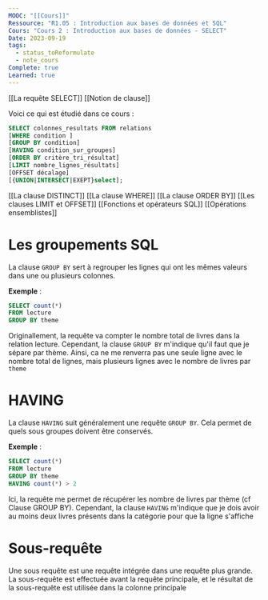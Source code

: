 ```yaml
---
MOOC: "[[Cours]]"
Ressource: "R1.05 : Introduction aux bases de données et SQL"
Cours: "Cours 2 : Introduction aux bases de données - SELECT"
Date: 2023-09-19
tags:
  - status_toReformulate
  - note_cours
Complete: true
Learned: true
---
```

[[La requête SELECT]]
[[Notion de clause]]

Voici ce qui est étudié dans ce cours :

```SQL
SELECT colonnes_resultats FROM relations
[WHERE condition ]
[GROUP BY condition]
[HAVING condition_sur_groupes]
[ORDER BY critère_tri_résultat]
[LIMIT nombre_lignes_résultats]
[OFFSET décalage]
[{UNION|INTERSECT|EXEPT}select];
```

[[La clause DISTINCT]]
[[La clause WHERE]]
[[La clause ORDER BY]]
[[Les clauses LIMIT et OFFSET]]
[[Fonctions et opérateurs SQL]]
[[Opérations ensemblistes]]

# Les groupements SQL
La clause `GROUP BY` sert à regrouper les lignes qui ont les mêmes valeurs dans une ou plusieurs colonnes.

**Exemple** :
```SQL
SELECT count(*)
FROM lecture
GROUP BY theme
```
Originallement, la requête va compter le nombre total de livres dans la relation lecture. Cependant, la clause `GROUP BY` m'indique qu'il faut que je sépare par thème. Ainsi, ca ne me renverra pas une seule ligne avec le nombre total de lignes, mais plusieurs lignes avec le nombre de livres par `theme`

# HAVING
La clause `HAVING` suit généralement une requête `GROUP BY`. Cela permet de quels sous groupes doivent être conservés.

**Exemple** :
```SQL
SELECT count(*)
FROM lecture
GROUP BY theme
HAVING count(*) > 2
```
Ici, la requête me permet de récupérer les nombre de livres par thème (cf Clause GROUP BY). Cependant, la clause `HAVING` m'indique que je dois avoir au moins deux livres présents dans la catégorie pour que la ligne s'affiche

# Sous-requête
Une sous requête est une requête intégrée dans une requête plus grande. La sous-requête est effectuée avant la requête principale, et le résultat de la sous-requête est utilisée dans la colonne principale